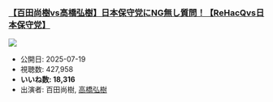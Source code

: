 ### [【百田尚樹vs高橋弘樹】日本保守党にNG無し質問！【ReHacQvs日本保守党】](https://www.youtube.com/watch?v=66XALKEKYqA)
[![](https://img.youtube.com/vi/66XALKEKYqA/sddefault.jpg)](https://www.youtube.com/watch?v=66XALKEKYqA)
-   公開日: 2025-07-19
-   視聴数: 427,958
-   **いいね数: 18,316**
-   出演者: 百田尚樹, [高橋弘樹](/rehacq_fan/people/高橋弘樹 "wikilink")
